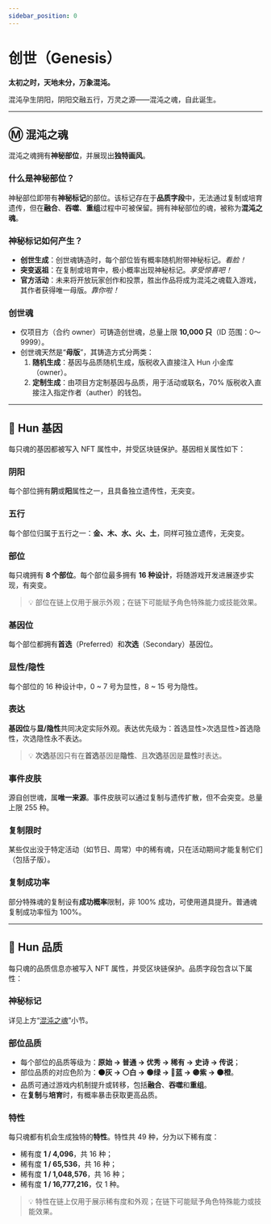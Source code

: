 ```yaml
---
sidebar_position: 0
---
```


# 创世（Genesis）

**太初之时，天地未分，万象混沌。**

混沌孕生阴阳，阴阳交融五行，万灵之源——混沌之魂，自此诞生。

---

## Ⓜ️ 混沌之魂

混沌之魂拥有**神秘部位**，并展现出**独特画风**。

### 什么是神秘部位？

神秘部位即带有**神秘标记**的部位。该标记存在于**品质字段**中，无法通过复制或培育遗传，但在**融合**、**吞噬**、**重组**过程中可被保留。拥有神秘部位的魂，被称为**混沌之魂**。

### 神秘标记如何产生？

- **创世生成**：创世魂铸造时，每个部位皆有概率随机附带神秘标记。*看脸！*
- **突变返祖**：在复制或培育中，极小概率出现神秘标记。*享受惊喜吧！*
- **官方活动**：未来将开放玩家创作和投票，胜出作品将成为混沌之魂载入游戏，其作者获得唯一母版。*靠你啦！*

### 创世魂

- 仅项目方（合约 owner）可铸造创世魂，总量上限 **10,000 只**（ID 范围：0～9999）。
- 创世魂天然是“**母版**”，其铸造方式分两类：
  1. **随机生成**：基因与品质随机生成，版税收入直接注入 Hun 小金库（owner）。
  2. **定制生成**：由项目方定制基因与品质，用于活动或联名，70% 版税收入直接注入指定作者（auther）的钱包。

---

## 🧬 Hun 基因

每只魂的基因都被写入 NFT 属性中，并受区块链保护。基因相关属性如下：

### 阴阳

每个部位拥有**阴**或**阳**属性之一，且具备独立遗传性，无突变。

### 五行

每个部位归属于五行之一：**金、木、水、火、土**，同样可独立遗传，无突变。

### 部位

每只魂拥有 **8 个部位**。每个部位最多拥有 **16 种设计**，将随游戏开发进展逐步实现，有突变。

> 💡 部位在链上仅用于展示外观；在链下可能赋予角色特殊能力或技能效果。

### 基因位

每个部位都拥有**首选**（Preferred）和**次选**（Secondary）基因位。

### 显性/隐性

每个部位的 16 种设计中，0 ~ 7 号为显性，8 ~ 15 号为隐性。

### 表达
**基因位**与**显/隐性**共同决定实际外观。表达优先级为：首选显性>次选显性>首选隐性，次选隐性永不表达。
> 💡 **次选**基因只有在**首选**基因是**隐性**、且**次选**基因是**显性**时表达。

### 事件皮肤

源自创世魂，属**唯一来源**。事件皮肤可以通过复制与遗传扩散，但不会突变。总量上限 255 种。

### 复制限时

某些仅出没于特定活动（如节日、周常）中的稀有魂，只在活动期间才能复制它们（包括子版）。

### 复制成功率

部分特殊魂的复制设有**成功概率**限制，非 100% 成功，可使用道具提升。普通魂复制成功率恒为 100%。

---

## 🌈 Hun 品质

每只魂的品质信息亦被写入 NFT 属性，并受区块链保护。品质字段包含以下属性：

### 神秘标记

详见上方“[混沌之魂](#ⓜ%EF%B8%8F-混沌之魂)”小节。

### 部位品质

- 每个部位的品质等级为：**原始 → 普通 → 优秀 → 稀有 → 史诗 → 传说**；
- 部位品质的对应色阶为：**⚫️灰 → ⚪️白 → 🟢绿 → 🔵蓝 → 🟣紫 → 🟠橙**。
- 品质可通过游戏内机制提升或转移，包括**融合**、**吞噬**和**重组**。
- 在**复制**与**培育**时，有概率暴击获取更高品质。

### 特性

每只魂都有机会生成独特的**特性**。特性共 49 种，分为以下稀有度：

- 稀有度 **1 / 4,096**，共 16 种；
- 稀有度 **1 / 65,536**，共 16 种；
- 稀有度 **1 / 1,048,576**，共 16 种；
- 稀有度 **1 / 16,777,216**，仅 1 种。

> 💡 特性在链上仅用于展示稀有度和外观；在链下可能赋予角色特殊能力或技能效果。
